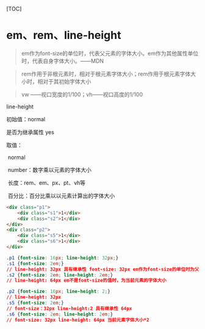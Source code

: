[TOC]

# em、rem、line-height

> em作为font-size的单位时，代表父元素的字体大小。em作为其他属性单位时，代表自身字体大小。——MDN

> rem作用于非根元素时，相对于根元素字体大小；rem作用于根元素字体大小时，相对于其初始字体大小

> vw ——视口宽度的1/100；vh——视口高度的1/100



line-height

初始值：normal

是否为继承属性 yes

取值：

​	normal

​	number：数字乘以元素的字体大小

​	长度：rem、em、px、pt、vh等

​	百分比：百分比乘以以元素计算出的字体大小

```html
<div class="p1">
	<div class="s1">1</div>
  	<div class="s2">1</div>
</div>
<div class="p2">
	<div class="s5">1</div>
  	<div class="s6">1</div>
</div>
```

```css
.p1 {font-size: 16px; line-height: 32px;}
.s1 {font-size: 2em;}
// line-height: 32px 具有继承性 font-size: 32px em作为font-size的单位时为父元素的字体大小
.s2 {font-size: 2em; line-height: 2em;} 
// line-height: 64px em不是font-size的值时，为当前元素的字体大小

.p2 {font-size: 16px; line-height: 2;}
// line-height: 32px
.s5 {font-size: 2em;}
// font-size：32px line-height:2 具有继承性 64px
.s6 {font-size: 2em; line-height: 2em;}
// font-size: 32px line-height: 64px 当前元素字体大小*2
```

